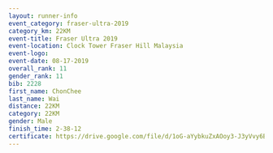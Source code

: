 ```yaml
---
layout: runner-info 
event_category: fraser-ultra-2019 
category_km: 22KM 
event-title: Fraser Ultra 2019 
event-location: Clock Tower Fraser Hill Malaysia 
event-logo: 
event-date: 08-17-2019 
overall_rank: 11
gender_rank: 11
bib: 2228
first_name: ChonChee
last_name: Wai
distance: 22KM
category: 22KM
gender: Male
finish_time: 2-38-12
certificate: https://drive.google.com/file/d/1oG-aYybkuZxAOoy3-J3yVvy6BX1cPI5F/view?usp=sharing
---
```

